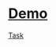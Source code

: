 [Demo](https://vladnew91-calculator.netlify.app)
======
[Task](https://github.com/rolling-scopes-school/tasks/blob/master/tasks/ready-projects/calculator.md)
